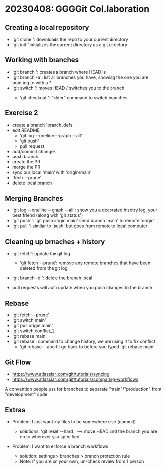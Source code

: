 # 20230408: GGGGit Col.laboration



## Creating a local repository
- 'git clone <URL>': downloads  the repo to your current directory
- 'git init'"initializes the current directory as a git directory



## Working with branches
- 'git branch <NAME>': creates a branch <NAME> where HEAD is
- 'git branch -a': list all branches you have, showing the one you are pointing to with a *
- 'git switch <NAME>': moves HEAD / switches you to the branch <NAME> 
	- 'git checkout <NAME>': "older" command to switch branches
	
	

## Exercise 2
- create a branch 'branch_defs'
- edit README
	- 'git log --oneline --graph --all'
	- 'git push'
	- pull request
- add/commit changes
- push branch
- create the PR
- merge the PR
- sync our local 'main' with 'origin/main'
- 'fech --prune'
- delete local branch



## Merging Branches
- 'git log --oneline --graph --all': show you a decorated hisotry log, your best friend (along with 'git status')
- 'git push <WHERE> <WHAT>': 'git push origin main' send branch 'main' to  remote 'origin'
- 'git pull <WHERE> <WHAT>': similar to 'push' but goes from remote to local computer

## Cleaning up brnaches + history
- 'git fetch': update the git log
	- 'git fetch --prune': remove any remote branches that have been deleted from the git log
- 'git branch -d <NAME>': delete the branch <NAME> local


- pull requests will auto update when you push changes to the branch


## Rebase
- 'git fetch --prune'
- 'git switch main'
- 'git pull origin main'
- 'git switch conflict_2'
- 'git rebase main'
- 'git rebase': command to change history, we are using it to fix conflict
	- 'git rebase --abort': go back to before you typed 'git rebase main'



## Git Flow

- https://www.atlassian.com/git/tutorials/syncing
- https://www.atlassian.com/git/tutorials/comparing-workflows


A convention people use for branches to separate "main"/"production" from "development" code


## Extras

- Problem: I just want my files to be somewhere else (commit)
	- solutions: 'git reset --hard <HASH>' --> move HEAD and the branch you are on to wherever you specified <HASH>
	
	
- Problem: I want to enforce a branch workflows
	- solution: settings > branches > branch protection rule
	- Note: if you are on your own, un-check review from 1 person
	
